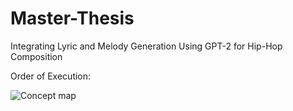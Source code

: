 # Master-Thesis
Integrating Lyric and Melody Generation  Using GPT-2 for Hip-Hop Composition  

Order of Execution:


![Concept map](https://github.com/user-attachments/assets/a0e2dd15-7054-4fda-ba2e-17ee839ce02c)
